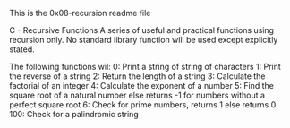 This is the 0x08-recursion readme file

C - Recursive Functions
A series of useful and practical functions using recursion only.
No standard library function will be used except explicitly stated.

The following functions wil:
0: Print a string of string of characters
1: Print the reverse of a string
2: Return the length of a string
3: Calculate the factorial of an integer
4: Calculate the exponent of a number
5: Find the square root of a natural number else returns -1 for numbers
without a perfect square root
6: Check for prime numbers, returns 1 else returns 0
100: Check for a palindromic string